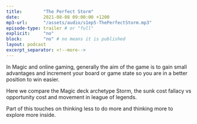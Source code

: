```yaml
---
title:        "The Perfect Storm"
date:         2021-08-08 09:00:00 +1200
mp3-url:      "/assets/audio/s1ep5-ThePerfectStorm.mp3"
episode-type: trailer # or "full"
explicit:     "no"
block:        "no" # no means it is published
layout: podcast
excerpt_separator: <!--more-->
---
```

<!--more-->

In Magic and online gaming, generally the aim of the game is to gain small advantages and increment your board or game state so you are in a better position to win easier.

Here we compare the Magic deck archetype Storm, the sunk cost fallacy vs opportunity cost and movement in league of legends.

Part of this touches on thinking less to do more and thinking more to explore more inside.